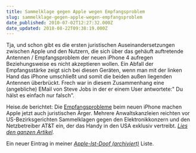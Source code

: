 ```yaml
---
title: Sammelklage gegen Apple wegen Empfangsproblem
slug: sammelklage-gegen-apple-wegen-empfangsproblem
date_published: 2010-07-02T12:27:32.000Z
date_updated: 2018-08-22T09:38:19.000Z
---
```


Tja, und schon gibt es die ersten juristischen Auseinandersetzungen zwischen Apple und den Nutzern, die sich über das gehäuft auftretende Antennen / Empfangsproblem der neuen iPhone 4 aufregen Beziehungsweise es nicht akzeptieren wollen. Ein Abfall der Empfangsstärke zeigt sich bei diesen Geräten, wenn man mit der linken Hand das iPhone umschließt und somit die beiden außen liegenden Antennen überbrückt. Frech war in diesem Zusammenhang eine (angebliche) EMail von Steve Jobs in der er einem User antwortete:" Du hälst es einfach nur falsch".

Heise.de berichtet: Die [Empfangsprobleme](http://www.heise.de/meldung/iPhone-4-Designer-Antenne-mit-Empfangsproblemen-1029568.html) beim neuen iPhone machen Apple jetzt auch juristischen Ärger. Mehrere  Anwaltskanzleien reichten vor US-Bezirksgerichten Sammelklagen gegen den  Elektronikkonzern und den Netzbetreiber AT&T ein, der das  Handy in den USA exklusiv vertreibt. [*Lies den ganzen Artikel*](http://www.heise.de/newsticker/meldung/iPhone-4-Nutzer-verklagen-Apple-und-AT-T-1032357.html).

Ein neuer Eintrag in meiner *[Apple-Ist-Doof (archiviert)](http://web.archive.org/web/20100727160733/http://thafaker.de:80/tag/apple-ist-doof)* Liste.
